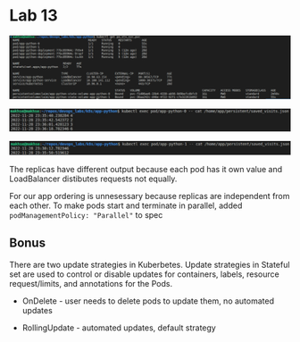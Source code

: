 # Lab 13

![](/k8s/images/13.1.png)

![](/k8s/images/13.2.png)

![](/k8s/images/13.3.png)

The replicas have different output because each pod has it own value and LoadBalancer distibutes requests not equally.

For our app ordering is unnesessary because replicas are independent from each other. To make pods start and terminate in parallel, added  `podManagementPolicy: "Parallel"` to spec

 ## Bonus

There are two update strategies in Kuberbetes. Update strategies in Stateful set are used to control or disable updates for containers, labels, resource request/limits, and annotations for the Pods.

- OnDelete - user needs to delete pods to update them, no automated updates

- RollingUpdate - automated updates, default strategy
